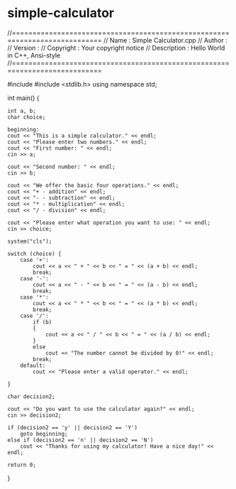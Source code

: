 # simple-calculator
//============================================================================
// Name        : Simple Calculator.cpp
// Author      : 
// Version     :
// Copyright   : Your copyright notice
// Description : Hello World in C++, Ansi-style
//============================================================================

#include <iostream>
#include <stdlib.h>
using namespace std;

int main() {

	int a, b;
	char choice;

	beginning:
	cout << "This is a simple calculator." << endl;
	cout << "Please enter two numbers." << endl;
	cout << "First number: " << endl;
	cin >> a;

	cout << "Second number: " << endl;
	cin >> b;

	cout << "We offer the basic four operations." << endl;
	cout << "+ - addition" << endl;
	cout << "- - subtraction" << endl;
	cout << "* - multiplication" << endl;
	cout << "/ - division" << endl;

	cout << "Please enter what operation you want to use: " << endl;
	cin >> choice;

	system("cls");

	switch (choice) {
		case '+':
			cout << a << " + " << b << " = " << (a + b) << endl;
			break;
		case '-':
			cout << a << " - " << b << " = " << (a - b) << endl;
			break;
		case '*':
			cout << a << " * " << b << " = " << (a * b) << endl;
			break;
		case '/':
			if (b)
			{
				cout << a << " / " << b << " = " << (a / b) << endl;
			}
			else
				cout << "The number cannot be divided by 0!" << endl;
			break;
		default:
			cout << "Please enter a valid operator." << endl;

	}

	char decision2;

	cout << "Do you want to use the calculator again?" << endl;
	cin >> decision2;

	if (decision2 == 'y' || decision2 == 'Y')
		goto beginning;
	else if (decision2 == 'n' || decision2 == 'N')
		cout << "Thanks for using my calculator! Have a nice day!" << endl;

	return 0;
}
